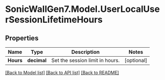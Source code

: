 # SonicWallGen7.Model.UserLocalUserSessionLifetimeHours

## Properties

Name | Type | Description | Notes
------------ | ------------- | ------------- | -------------
**Hours** | **decimal** | Set the session limit in hours. | [optional] 

[[Back to Model list]](../README.md#documentation-for-models) [[Back to API list]](../README.md#documentation-for-api-endpoints) [[Back to README]](../README.md)

